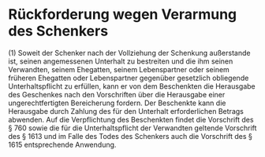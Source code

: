 # Rückforderung wegen Verarmung des Schenkers

(1) Soweit der Schenker nach der Vollziehung der Schenkung außerstande ist, seinen angemessenen Unterhalt zu bestreiten und die ihm seinen Verwandten, seinem Ehegatten, seinem Lebenspartner oder seinem früheren Ehegatten oder Lebenspartner gegenüber gesetzlich obliegende Unterhaltspflicht zu erfüllen, kann er von dem Beschenkten die Herausgabe des Geschenkes nach den Vorschriften über die Herausgabe einer ungerechtfertigten Bereicherung fordern. Der Beschenkte kann die Herausgabe durch Zahlung des für den Unterhalt erforderlichen Betrags abwenden. Auf die Verpflichtung des Beschenkten findet die Vorschrift des § 760 sowie die für die Unterhaltspflicht der Verwandten geltende Vorschrift des § 1613 und im Falle des Todes des Schenkers auch die Vorschrift des § 1615 entsprechende Anwendung.